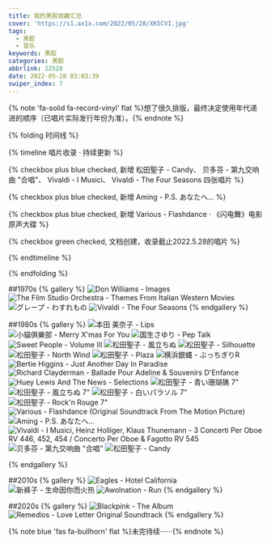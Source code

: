```yaml
---
title: 我的黑胶收藏汇总
cover: 'https://s1.ax1x.com/2022/05/28/XKSCVI.jpg'
tags:
  - 黑胶
  - 音乐
keywords: 黑胶
categories: 黑胶
abbrlink: 22528
date: 2022-05-28 03:03:39
swiper_index: 7
---
```


{% note 'fa-solid fa-record-vinyl' flat %}想了很久排版，最终决定使用年代递进的顺序（已唱片实际发行年份为准）。{% endnote %}

{% folding 时间线 %}

{% timeline 唱片收录 · 持续更新 %}
<!-- timeline 2022.6.23 -->
{% checkbox plus blue checked, 新增 松田聖子 - Candy、 贝多芬 - 第九交响曲 "合唱"、 Vivaldi - I Musici、 Vivaldi - The Four Seasons 四张唱片 %}
<!-- endtimeline -->

<!-- timeline 2022.6.8 -->
{% checkbox plus blue checked, 新增 Aming - P.S. あなたへ...  %}
<!-- endtimeline -->

<!-- timeline 2022.5.30 -->
{% checkbox plus blue checked, 新增 Various - Flashdance · 《闪电舞》电影原声大碟  %}
<!-- endtimeline -->

<!-- timeline 2022.5.28 -->
{% checkbox green checked, 文档创建，收录截止2022.5.28的唱片 %}
<!-- endtimeline -->
{% endtimeline %}

{% endfolding %}

##1970s
{% gallery %}
![Don Williams - Images](https://s1.ax1x.com/2022/05/28/XKVbC9.jpg)
![The Film Studio Orchestra - Themes From Italian Western Movies](https://s1.ax1x.com/2022/05/28/XKVq3R.jpg)
![グレープ - わすれもの](https://s1.ax1x.com/2022/05/28/XK0cef.jpg)
![Vivaldi - The Four Seasons](https://s1.ax1x.com/2022/06/23/jPVXIs.jpg)
{% endgallery %}

##1980s
{% gallery %}
![本田 美奈子 - Lips](https://s1.ax1x.com/2022/05/28/XK0NdO.jpg)
![小貓俱樂部 - Merry X'mas For You](https://s1.ax1x.com/2022/05/28/XK0JL6.jpg)
![国生さゆり - Pep Talk](https://s1.ax1x.com/2022/05/25/XiRr26.jpg)
![Sweet People - Volume Ⅲ](https://s1.ax1x.com/2022/05/28/XK0teK.jpg)
![松田聖子 - 風立ちぬ](https://s1.ax1x.com/2022/05/28/XK0dFe.jpg)
![松田聖子 - Silhouette](https://s1.ax1x.com/2022/05/28/XK0syt.jpg)
![松田聖子 - North Wind](https://s1.ax1x.com/2022/05/28/XK00Wd.jpg)
![松田聖子 - Plaza](https://s1.ax1x.com/2022/05/28/XK02TS.jpg)
![横浜銀蝿 - ぶっちぎりR](https://s1.ax1x.com/2022/05/28/XK08Q1.jpg)
![Bertie Higgins - Just Another Day In Paradise](https://s1.ax1x.com/2022/05/28/XK0UoD.jpg)
![Richard Clayderman - Ballade Pour Adeline & Souvenirs D'Enfance](https://s1.ax1x.com/2022/05/28/XK0gw8.jpg)
![Huey Lewis And The News - Selections](https://s1.ax1x.com/2022/05/28/XK0Gsx.jpg)
![松田聖子 - 青い珊瑚礁 7"](https://s1.ax1x.com/2022/05/28/XK0wJH.jpg)
![松田聖子 - 風立ちぬ 7"](https://s1.ax1x.com/2022/05/28/XK0DSA.jpg)
![松田聖子 - 白いパラソル 7"](https://s1.ax1x.com/2022/05/28/XK0rQI.jpg)
![松田聖子 - Rock'n Rouge 7"](https://s1.ax1x.com/2022/05/28/XK0WFg.jpg)
![Various - Flashdance (Original Soundtrack From The Motion Picture)](https://s1.ax1x.com/2022/05/31/X3Ngdf.jpg)
![Aming - P.S. あなたへ...](https://s1.ax1x.com/2022/06/08/XrvZ7Q.jpg)
![Vivaldi - I Musici, Heinz Holliger, Klaus Thunemann - 3 Concerti Per Oboe RV 446, 452, 454 / Concerto Per Oboe & Fagotto RV 545](https://s1.ax1x.com/2022/06/23/jPVvin.jpg)
![贝多芬 - 第九交响曲 "合唱"](https://s1.ax1x.com/2022/06/23/jPVxGq.jpg)
![松田聖子 - Candy](https://s1.ax1x.com/2022/06/23/jPVzR0.jpg)

{% endgallery %}

##2010s
{% gallery %}
![Eagles - Hotel California](https://s1.ax1x.com/2022/05/28/XKcbvQ.jpg)
![新裤子 - 生命因你而火热](https://s1.ax1x.com/2022/05/28/XK01zR.jpg)
![Awolnation - Run](https://s1.ax1x.com/2022/05/28/XKcODs.jpg)
{% endgallery %}

##2020s
{% gallery %}
![Blackpink - The Album](https://s1.ax1x.com/2022/05/28/XKcLuj.jpg)
![Remedios - Love Letter Original Soundtrack](https://s1.ax1x.com/2022/05/28/XKcHgg.jpg)
{% endgallery %}


{% note blue 'fas fa-bullhorn' flat %}未完待续······{% endnote %}